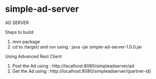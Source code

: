 # simple-ad-server
AD SERVER 

Steps to build:

1. mvn package
2. cd to /target/ and run using : java -jar simple-ad-server-1.0.0.jar

Using Advanced Rest Client

1. Post the Ad using : http://localhost:8080/simpleadserver/ad
2. Get the Ad using : http://localhost:8080/simpleadserver/{partner-id}

